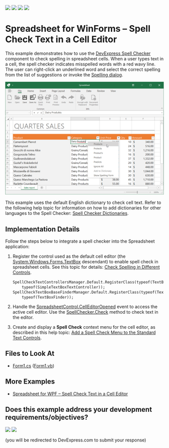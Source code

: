 <!-- default badges list -->
![](https://img.shields.io/endpoint?url=https://codecentral.devexpress.com/api/v1/VersionRange/426232657/21.2.3%2B)
[![](https://img.shields.io/badge/Open_in_DevExpress_Support_Center-FF7200?style=flat-square&logo=DevExpress&logoColor=white)](https://supportcenter.devexpress.com/ticket/details/T1043112)
[![](https://img.shields.io/badge/📖_How_to_use_DevExpress_Examples-e9f6fc?style=flat-square)](https://docs.devexpress.com/GeneralInformation/403183)
[![](https://img.shields.io/badge/💬_Leave_Feedback-feecdd?style=flat-square)](#does-this-example-address-your-development-requirementsobjectives)
<!-- default badges end -->
# Spreadsheet for WinForms – Spell Check Text in a Cell Editor

This example demonstrates how to use the [DevExpress Spell Checker](https://docs.devexpress.com/WindowsForms/2635/controls-and-libraries/spell-checker) component to check spelling in spreadsheet cells. When a user types text in a cell, the spell checker indicates misspelled words with a red wavy line. The user can right-click an underlined word and select the correct spelling from the list of suggestions or invoke the [Spelling dialog](https://docs.devexpress.com/WindowsForms/8595/controls-and-libraries/spell-checker/visual-elements/spelling-dialog).

![Spreadsheet - Spell Checking](./images/spreadsheet-spell-checking.png)

This example uses the default English dictionary to check cell text. Refer to the following help topic for information on how to add dictionaries for other languages to the Spell Checker: [Spell Checker Dictionaries](https://docs.devexpress.com/WindowsForms/8581/controls-and-libraries/spell-checker/dictionaries).

## Implementation Details

Follow the steps below to integrate a spell checker into the Spreadsheet application:

1. Register the control used as the default cell editor (the [System.Windows.Forms.TextBox](https://docs.microsoft.com/en-US/dotnet/api/system.windows.forms.textbox) descendant) to enable spell check in spreadsheet cells. See this topic for details: [Check Spelling in Different Controls](https://docs.devexpress.com/WindowsForms/2995/controls-and-libraries/spell-checker/checking-spelling-in-different-controls).

    ```
    SpellCheckTextControllersManager.Default.RegisterClass(typeof(TextBoxWithTransparency),
        typeof(SimpleTextBoxTextController));
    SpellCheckTextBoxBaseFinderManager.Default.RegisterClass(typeof(TextBoxWithTransparency),
        typeof(TextBoxFinder));
    ```

2. Handle the [SpreadsheetControl.CellEditorOpened](https://docs.devexpress.com/WindowsForms/DevExpress.XtraSpreadsheet.SpreadsheetControl.CellEditorOpened) event to access the active cell editor. Use the [SpellChecker.Check](https://docs.devexpress.com/WindowsForms/DevExpress.XtraSpellChecker.SpellChecker.Check(System.Windows.Forms.Control)) method to check text in the editor.

3. Create and display a **Spell Check** context menu for the cell editor, as described in this help topic: [Add a Spell Check Menu to the Standard Text Controls](https://docs.devexpress.com/WindowsForms/114007/controls-and-libraries/spell-checker/examples/how-to-add-spell-check-menu-to-the-standard-text-controls).

<!-- default file list -->
## Files to Look At

- [Form1.cs](./CS/SpreadsheetSpellchecking/Form1.cs) ([Form1.vb](./VB/SpreadsheetSpellchecking/Form1.vb))
<!-- default file list end -->

## More Examples

- [Spreadsheet for WPF – Spell Check Text in a Cell Editor](https://github.com/DevExpress-Examples/wpf-spreadsheet-spell-check-cell-text)
<!-- feedback -->
## Does this example address your development requirements/objectives?

[<img src="https://www.devexpress.com/support/examples/i/yes-button.svg"/>](https://www.devexpress.com/support/examples/survey.xml?utm_source=github&utm_campaign=winforms-spreadsheet-spell-check-cell-text&~~~was_helpful=yes) [<img src="https://www.devexpress.com/support/examples/i/no-button.svg"/>](https://www.devexpress.com/support/examples/survey.xml?utm_source=github&utm_campaign=winforms-spreadsheet-spell-check-cell-text&~~~was_helpful=no)

(you will be redirected to DevExpress.com to submit your response)
<!-- feedback end -->
